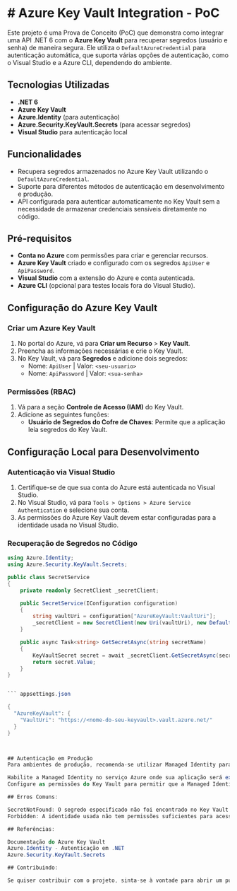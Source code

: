 # # Azure Key Vault Integration - PoC

Este projeto é uma Prova de Conceito (PoC) que demonstra como integrar uma API .NET 6 com o **Azure Key Vault** para recuperar segredos (usuário e senha) de maneira segura. Ele utiliza o `DefaultAzureCredential` para autenticação automática, que suporta várias opções de autenticação, como o Visual Studio e a Azure CLI, dependendo do ambiente.

## Tecnologias Utilizadas

- **.NET 6**
- **Azure Key Vault**
- **Azure.Identity** (para autenticação)
- **Azure.Security.KeyVault.Secrets** (para acessar segredos)
- **Visual Studio** para autenticação local

## Funcionalidades

- Recupera segredos armazenados no Azure Key Vault utilizando o `DefaultAzureCredential`.
- Suporte para diferentes métodos de autenticação em desenvolvimento e produção.
- API configurada para autenticar automaticamente no Key Vault sem a necessidade de armazenar credenciais sensíveis diretamente no código.

## Pré-requisitos

- **Conta no Azure** com permissões para criar e gerenciar recursos.
- **Azure Key Vault** criado e configurado com os segredos `ApiUser` e `ApiPassword`.
- **Visual Studio** com a extensão do Azure e conta autenticada.
- **Azure CLI** (opcional para testes locais fora do Visual Studio).

## Configuração do Azure Key Vault

### Criar um Azure Key Vault
1. No portal do Azure, vá para **Criar um Recurso** > **Key Vault**.
2. Preencha as informações necessárias e crie o Key Vault.
3. No Key Vault, vá para **Segredos** e adicione dois segredos:
   - Nome: `ApiUser` | Valor: `<seu-usuario>`
   - Nome: `ApiPassword` | Valor: `<sua-senha>`

### Permissões (RBAC)

1. Vá para a seção **Controle de Acesso (IAM)** do Key Vault.
2. Adicione as seguintes funções:
   - **Usuário de Segredos do Cofre de Chaves**: Permite que a aplicação leia segredos do Key Vault.

## Configuração Local para Desenvolvimento

### Autenticação via Visual Studio

1. Certifique-se de que sua conta do Azure está autenticada no Visual Studio.
2. No Visual Studio, vá para `Tools > Options > Azure Service Authentication` e selecione sua conta.
3. As permissões do Azure Key Vault devem estar configuradas para a identidade usada no Visual Studio.

### Recuperação de Segredos no Código

```csharp
using Azure.Identity;
using Azure.Security.KeyVault.Secrets;

public class SecretService
{
    private readonly SecretClient _secretClient;

    public SecretService(IConfiguration configuration)
    {
        string vaultUri = configuration["AzureKeyVault:VaultUri"];
        _secretClient = new SecretClient(new Uri(vaultUri), new DefaultAzureCredential());
    }

    public async Task<string> GetSecretAsync(string secretName)
    {
        KeyVaultSecret secret = await _secretClient.GetSecretAsync(secretName);
        return secret.Value;
    }
}


``` appsettings.json

{
  "AzureKeyVault": {
    "VaultUri": "https://<nome-do-seu-keyvault>.vault.azure.net/"
  }
}



## Autenticação em Produção
Para ambientes de produção, recomenda-se utilizar Managed Identity para autenticar de maneira segura sem a necessidade de armazenar credenciais sensíveis. A DefaultAzureCredential automaticamente tentará usar a Managed Identity quando a aplicação estiver em execução em um serviço do Azure.

Habilite a Managed Identity no serviço Azure onde sua aplicação será executada (por exemplo, Azure App Service).
Configure as permissões do Key Vault para permitir que a Managed Identity acesse os segredos.

## Erros Comuns:

SecretNotFound: O segredo especificado não foi encontrado no Key Vault. Verifique se o nome está correto e se o segredo existe.
Forbidden: A identidade usada não tem permissões suficientes para acessar o Key Vault. Certifique-se de que as funções corretas foram atribuídas.

## Referências:

Documentação do Azure Key Vault
Azure.Identity - Autenticação em .NET
Azure.Security.KeyVault.Secrets

## Contribuindo:

Se quiser contribuir com o projeto, sinta-se à vontade para abrir um pull request ou relatar problemas via GitHub Issues.
